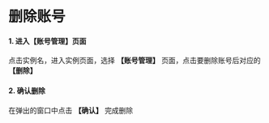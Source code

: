 # 删除账号

#### 1. 进入【账号管理】页面

点击实例名，进入实例页面，选择 **【账号管理】** 页面，点击要删除账号后对应的 **【删除】**

#### 2. 确认删除

在弹出的窗口中点击 **【确认】** 完成删除
